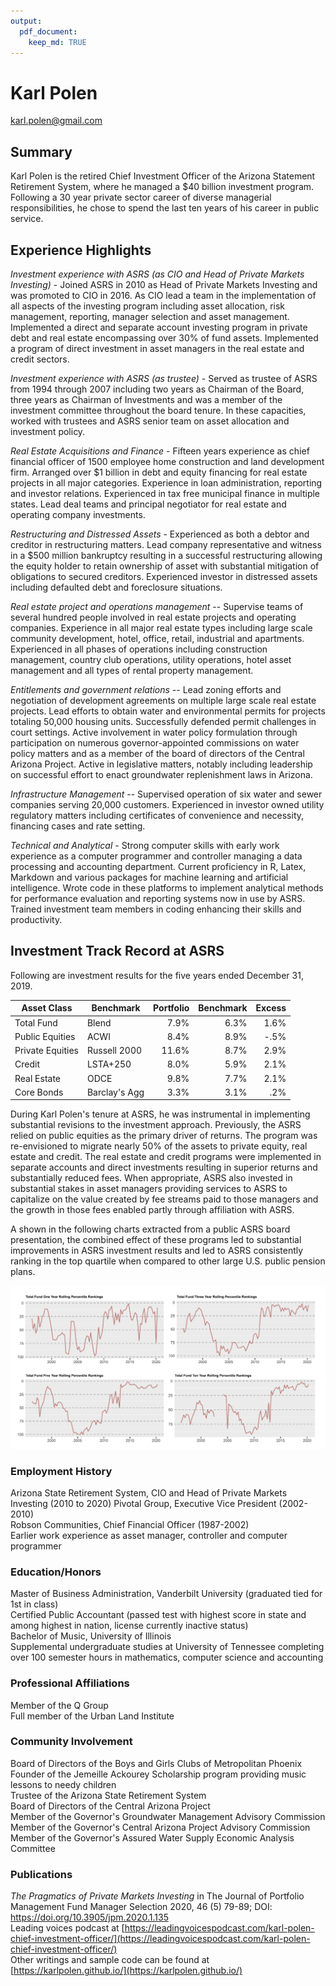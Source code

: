 ```yaml
---
output: 
  pdf_document:
    keep_md: TRUE
---
```



# Karl Polen
karl.polen@gmail.com    


## Summary

Karl Polen is the retired Chief Investment Officer of the Arizona Statement Retirement System, where he managed a $40 billion investment program.  Following a 30 year private sector career of diverse managerial responsibilities, he chose to spend the last ten years of his career in public service.

## Experience Highlights

*Investment experience with ASRS (as CIO and Head of Private Markets Investing)* - Joined ASRS in 2010 as Head of Private Markets Investing and was promoted to CIO in 2016.  As CIO lead a team in the implementation of all aspects of the investing program including asset allocation, risk management, reporting, manager selection and asset management.  Implemented a direct and separate account investing program in private debt and real estate encompassing over 30% of fund assets.  Implemented a program of direct investment in asset managers in the real estate and credit sectors.   

*Investment experience with ASRS (as trustee)* - Served as trustee of ASRS from 1994 through 2007 including two years as Chairman of the Board, three years as Chairman of Investments and was a member of the investment committee throughout the board tenure.  In these capacities, worked with trustees and ASRS senior team on asset allocation and investment policy.    

*Real Estate Acquisitions and Finance* - Fifteen years experience as chief financial officer of 1500 employee home construction and land development firm.  Arranged over $1 billion in debt and equity financing for real estate projects in all major categories.  Experience in loan administration, reporting and investor relations.  Experienced in tax free municipal finance in multiple states.  Lead deal teams and principal negotiator for real estate and operating company investments.

*Restructuring and Distressed Assets* - Experienced as both a debtor and creditor in restructuring matters. Lead company representative and witness in a $500 million bankruptcy resulting in a successful restructuring allowing the equity holder to retain ownership of asset with substantial mitigation of obligations to secured creditors.  Experienced investor in distressed assets including defaulted debt and foreclosure situations.

*Real estate project and operations management* -- Supervise teams of several hundred people involved in real estate projects and operating companies. Experience in all major real estate types including large scale community development, hotel, office, retail, industrial and apartments.  Experienced in all phases of operations including construction management, country club operations, utility operations, hotel asset management and all types of rental property management.  

*Entitlements and government relations*  -- Lead zoning efforts and negotiation of development agreements on multiple large scale real estate projects.  Lead efforts to obtain water and environmental permits for projects totaling 50,000 housing units. Successfully defended permit challenges in court settings. Active involvement in water policy formulation through participation on numerous governor-appointed commissions on water policy matters and as a member of the board of directors of the Central Arizona Project. Active in legislative matters, notably including leadership on successful effort to enact groundwater replenishment laws in Arizona.  

*Infrastructure Management* -- Supervised operation of six water and sewer companies serving 20,000 customers.  Experienced in investor owned utility regulatory matters including certificates of convenience and necessity, financing cases and rate setting. 

*Technical and Analytical* - Strong computer skills with early work experience as a computer programmer and controller managing a data processing and accounting department.  Current proficiency in R, Latex, Markdown and various packages for machine learning and artificial intelligence.   Wrote code in these platforms to implement analytical methods for performance evaluation and reporting systems now in use by ASRS.  Trained investment team members in coding enhancing their skills and productivity.

## Investment Track Record at ASRS
Following are investment results for the five years ended December 31, 2019.  

Asset Class	| Benchmark	| Portfolio|	Benchmark| Excess
------------|----------- | --------:| --------:| -----:|
Total Fund |	Blend	| 7.9%	| 6.3%	| 1.6%|
Public Equities | 	ACWI	| 8.4%	| 8.9%	| -.5%| 
Private Equities | Russell 2000	| 11.6%	| 8.7%	| 2.9%|    
Credit	| LSTA+250 |	8.0%	| 5.9%	| 2.1%|
Real Estate |	ODCE	 | 9.8%	| 7.7%	| 2.1%|   
Core Bonds	| Barclay's Agg	| 3.3%	| 3.1%	| .2%| 

During Karl Polen's tenure at ASRS, he was instrumental in implementing substantial revisions to the investment approach.  Previously, the ASRS relied on public equities as the primary driver of returns.  The program was re-envisioned to migrate nearly 50% of the assets to private equity, real estate and credit.  The real estate and credit programs were implemented in separate accounts and direct investments resulting in superior returns and substantially reduced fees.  When appropriate, ASRS also invested in substantial stakes in asset managers providing services to ASRS to capitalize on the value created by fee streams paid to those managers and the growth in those fees enabled partly through affiliation with ASRS.  

A shown in the following charts extracted from a public ASRS board presentation, the combined effect of these programs led to substantial improvements in ASRS investment results and led to ASRS consistently ranking in the top quartile when compared to other large U.S. public pension plans. 

![](asrs_ranking.png)

### Employment History
Arizona State Retirement System, CIO and Head of Private Markets Investing (2010 to 2020)
Pivotal Group, Executive Vice President (2002-2010)     
Robson Communities, Chief Financial Officer (1987-2002)    
Earlier work experience as asset manager, controller and computer programmer    

### Education/Honors
Master of Business Administration, Vanderbilt University (graduated tied for 1st in class)    
Certified Public Accountant (passed test with highest score in state and among highest in nation, license currently inactive status)    
Bachelor of Music, University of Illinois    
Supplemental undergraduate studies at University of Tennessee completing over 100 semester hours in mathematics, computer science and accounting 

### Professional Affiliations
Member of the Q Group    
Full member of the Urban Land Institute    

### Community Involvement
Board of Directors of the Boys and Girls Clubs of Metropolitan Phoenix    
Founder of the Jemeille Ackourey Scholarship program providing music lessons to needy children    
Trustee of the Arizona State Retirement System     
Board of Directors of the Central Arizona Project    
Member of the Governor's Groundwater Management Advisory Commission     
Member of the Governor's Central Arizona Project Advisory Commission     
Member of the Governor's Assured Water Supply Economic Analysis Committee    

### Publications
*The Pragmatics of Private Markets Investing* in The Journal of Portfolio Management Fund Manager Selection 2020, 46 (5) 79-89; DOI: https://doi.org/10.3905/jpm.2020.1.135     
Leading voices podcast at [https://leadingvoicespodcast.com/karl-polen-chief-investment-officer/](https://leadingvoicespodcast.com/karl-polen-chief-investment-officer/)    
Other writings and sample code can be found at [https://karlpolen.github.io/](https://karlpolen.github.io/) 


